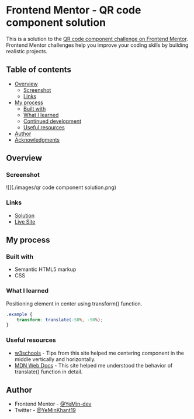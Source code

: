 # Frontend Mentor - QR code component solution

This is a solution to the [QR code component challenge on Frontend Mentor](https://www.frontendmentor.io/challenges/qr-code-component-iux_sIO_H). Frontend Mentor challenges help you improve your coding skills by building realistic projects. 

## Table of contents

- [Overview](#overview)
  - [Screenshot](#screenshot)
  - [Links](#links)
- [My process](#my-process)
  - [Built with](#built-with)
  - [What I learned](#what-i-learned)
  - [Continued development](#continued-development)
  - [Useful resources](#useful-resources)
- [Author](#author)
- [Acknowledgments](#acknowledgments)

## Overview

### Screenshot

![](./images/qr code component solution.png)

### Links

- [Solution](https://github.com/YeMin-dev/qr-code-component)
- [Live Site](https://unruffled-pike-2fed09.netlify.app/)

## My process

### Built with

- Semantic HTML5 markup
- CSS

### What I learned

Positioning element in center using transform() function.

```css
.example {
  	transform: translate(-50%, -50%);
}
```
### Useful resources

- [w3schools](https://www.w3schools.com/) - Tips from this site helped me centering component in the middle vertically and horizontally.
- [MDN Web Docs](https://developer.mozilla.org/en-US/) - This site helped me understood the behavior of translate() function in detail.

## Author

- Frontend Mentor - [@YeMin-dev](https://www.frontendmentor.io/profile/YeMin-dev)
- Twitter - [@YeMinKhant19](https://twitter.com/YeMinKhant19)
